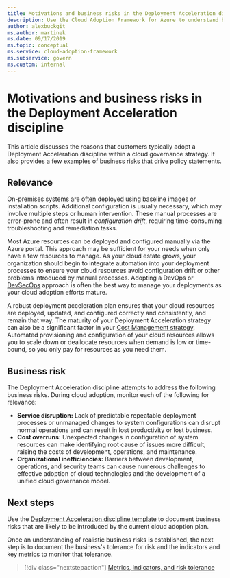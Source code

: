 ```yaml
---
title: Motivations and business risks in the Deployment Acceleration discipline
description: Use the Cloud Adoption Framework for Azure to understand business risks of the Deployment Acceleration discipline, which can be used in governance strategy.
author: alexbuckgit
ms.author: martinek
ms.date: 09/17/2019
ms.topic: conceptual
ms.service: cloud-adoption-framework
ms.subservice: govern
ms.custom: internal
---
```


# Motivations and business risks in the Deployment Acceleration discipline

This article discusses the reasons that customers typically adopt a Deployment Acceleration discipline within a cloud governance strategy. It also provides a few examples of business risks that drive policy statements.

## Relevance

On-premises systems are often deployed using baseline images or installation scripts. Additional configuration is usually necessary, which may involve multiple steps or human intervention. These manual processes are error-prone and often result in *configuration drift*, requiring time-consuming troubleshooting and remediation tasks.

Most Azure resources can be deployed and configured manually via the Azure portal. This approach may be sufficient for your needs when only have a few resources to manage. As your cloud estate grows, your organization should begin to integrate automation into your deployment processes to ensure your cloud resources avoid configuration drift or other problems introduced by manual processes. Adopting a DevOps or [DevSecOps](https://www.microsoft.com/devsecops) approach is often the best way to manage your deployments as your cloud adoption efforts mature.

A robust deployment acceleration plan ensures that your cloud resources are deployed, updated, and configured correctly and consistently, and remain that way. The maturity of your Deployment Acceleration strategy can also be a significant factor in your [Cost Management strategy](../cost-management/index.md). Automated provisioning and configuration of your cloud resources allows you to scale down or deallocate resources when demand is low or time-bound, so you only pay for resources as you need them.

## Business risk

The Deployment Acceleration discipline attempts to address the following business risks. During cloud adoption, monitor each of the following for relevance:

- **Service disruption:** Lack of predictable repeatable deployment processes or unmanaged changes to system configurations can disrupt normal operations and can result in lost productivity or lost business.
- **Cost overruns:** Unexpected changes in configuration of system resources can make identifying root cause of issues more difficult, raising the costs of development, operations, and maintenance.
- **Organizational inefficiencies:** Barriers between development, operations, and security teams can cause numerous challenges to effective adoption of cloud technologies and the development of a unified cloud governance model.

## Next steps

Use the [Deployment Acceleration discipline template](./template.md) to document business risks that are likely to be introduced by the current cloud adoption plan.

Once an understanding of realistic business risks is established, the next step is to document the business's tolerance for risk and the indicators and key metrics to monitor that tolerance.

> [!div class="nextstepaction"]
> [Metrics, indicators, and risk tolerance](./metrics-tolerance.md)
